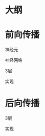 # 大纲

<!-- 
向量化

合并wb

给出数学公式

更新代码


前向、后向数学公式 -->




<!-- 给出数学公式，表示训练和推理 -->


# 前向传播

神经元

神经网络

3层


实现


# 后向传播

3层


实现

